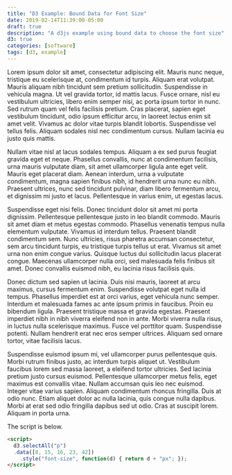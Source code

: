 ```yaml
---
title: "D3 Example: Bound Data for Font Size"
date: 2019-02-14T11:39:00-05:00
draft: true
description: "A d3js example using bound data to choose the font size"
d3: true
categories: [software]
tags: [d3, example]
---
```


Lorem ipsum dolor sit amet, consectetur adipiscing elit. Mauris nunc neque, tristique eu scelerisque at, condimentum id turpis. Aliquam erat volutpat. Mauris aliquam nibh tincidunt sem pretium sollicitudin. Suspendisse in vehicula magna. Ut vel gravida tortor, id mattis lacus. Fusce ornare, nisl eu vestibulum ultricies, libero enim semper nisi, ac porta ipsum tortor in nunc. Sed rutrum quam vel felis facilisis pretium. Cras placerat, sapien eget vestibulum tincidunt, odio ipsum efficitur arcu, in laoreet lectus enim sit amet velit. Vivamus ac dolor vitae turpis blandit lobortis. Suspendisse vel tellus felis. Aliquam sodales nisl nec condimentum cursus. Nullam lacinia eu justo quis mattis.

Nullam vitae nisl at lacus sodales tempus. Aliquam a ex sed purus feugiat gravida eget et neque. Phasellus convallis, nunc at condimentum facilisis, urna mauris vulputate diam, sit amet ullamcorper ligula ante eget velit. Mauris eget placerat diam. Aenean interdum, urna a vulputate condimentum, magna sapien finibus nibh, id hendrerit urna nunc eu nibh. Praesent ultrices, nunc sed tincidunt pulvinar, diam libero fermentum arcu, et dignissim mi justo et lacus. Pellentesque in varius enim, ut egestas lacus.

Suspendisse eget nisi felis. Donec tincidunt dolor sit amet mi porta dignissim. Pellentesque pellentesque justo in leo blandit commodo. Mauris sit amet diam et metus egestas commodo. Phasellus venenatis tempus nulla elementum vulputate. Vivamus id interdum tellus. Praesent blandit condimentum sem. Nunc ultricies, risus pharetra accumsan consectetur, sem arcu tincidunt turpis, eu tristique turpis tellus ut erat. Vivamus sit amet urna non enim congue varius. Quisque luctus dui sollicitudin lacus placerat congue. Maecenas ullamcorper nulla orci, sed malesuada felis finibus sit amet. Donec convallis euismod nibh, eu lacinia risus facilisis quis.

Donec dictum sed sapien ut lacinia. Duis nisi mauris, laoreet at arcu maximus, cursus fermentum enim. Suspendisse volutpat eget nulla id tempus. Phasellus imperdiet est at orci varius, eget vehicula nunc semper. Interdum et malesuada fames ac ante ipsum primis in faucibus. Proin eu bibendum ligula. Praesent tristique massa et gravida egestas. Praesent imperdiet nibh in nibh viverra eleifend non in ante. Morbi viverra nulla risus, in luctus nulla scelerisque maximus. Fusce vel porttitor quam. Suspendisse potenti. Nullam hendrerit erat nec eros semper ultrices. Aliquam sed ornare tortor, vitae facilisis lacus.

Suspendisse euismod ipsum mi, vel ullamcorper purus pellentesque quis. Morbi rutrum finibus justo, ac interdum turpis aliquet ut. Vestibulum faucibus lorem sed massa laoreet, a eleifend tortor ultricies. Sed lacinia pretium justo cursus euismod. Pellentesque ullamcorper metus felis, eget maximus est convallis vitae. Nullam accumsan quis leo nec euismod. Integer vitae varius sapien. Aliquam condimentum rhoncus fringilla. Duis at odio nunc. Etiam aliquet dolor ac nulla lacinia, quis congue nulla dapibus. Morbi at erat sed odio fringilla dapibus sed ut odio. Cras at suscipit lorem. Aliquam in porta urna.

The script is below.

```html
<script>
  d3.selectAll("p")
  .data([8, 15, 16, 23, 42])
    .style("font-size", function(d) { return d + "px"; });
</script>
```

<script>
  d3.selectAll("p")
  .data([8, 15, 16, 23, 42])
    .style("font-size", function(d) { return d + "px"; });
</script>
